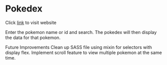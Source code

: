 # Pokedex

Click [link](https://relaxed-dijkstra-b481b5.netlify.com?target=_blank) to visit website

Enter the pokemon name or id and search.
The pokedex will then display the data for that pokemon.

Future Improvements
Clean up SASS file using mixin for selectors with display flex.
Implement scroll feature to view multiple pokemon at the same time.

